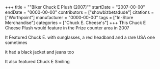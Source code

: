 +++
title = "\"Biker Chuck E Plush (2007)\""
startDate = "2007-00-00"
endDate = "0000-00-00"
contributors = ["showbizbetadude"]
citations = ["Worthpoint"]
manufacturer = "0000-00-00"
tags = ["In-Store Merchandise"]
categories = ["Chuck E. Cheese's"]
+++
This Chuck E Cheese Plush would feature in the Prize counter area in 2007 

It Featured Chuck E. with sunglasses, a red headband and a rare USA one sometimes 

it had a black jacket and jeans too 

It also featured Chuck E Smiling 
